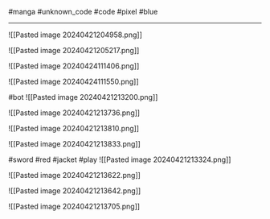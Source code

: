 #manga #unknown_code #code #pixel #blue 

---
![[Pasted image 20240421204958.png]]

![[Pasted image 20240421205217.png]]

![[Pasted image 20240424111406.png]]

![[Pasted image 20240424111550.png]]

#bot
![[Pasted image 20240421213200.png]]

![[Pasted image 20240421213736.png]]

![[Pasted image 20240421213810.png]]

![[Pasted image 20240421213833.png]]

#sword #red #jacket #play
![[Pasted image 20240421213324.png]]

![[Pasted image 20240421213622.png]]

![[Pasted image 20240421213642.png]]

![[Pasted image 20240421213705.png]]

